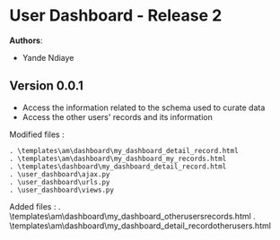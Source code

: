 # User Dashboard - Release 2

**Authors**:
* Yande Ndiaye

## Version 0.0.1
* Access the information related to the schema used to curate data
* Access the other users' records and its information

Modified files :

	. \templates\am\dashboard\my_dashboard_detail_record.html
	. \templates\am\dashboard\my_dashboard_my_records.html
	. \templates\dashboard\my_dashboard_detail_record.html
	. \user_dashboard\ajax.py
	. \user_dashboard\urls.py
	. \user_dashboard\views.py

Added files :
	. \templates\am\dashboard\my_dashboard_otherusersrecords.html
	. \templates\am\dashboard\my_dashboard_detail_recordotherusers.html